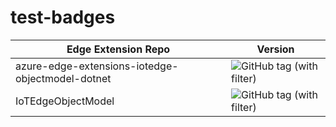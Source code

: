 # test-badges

| Edge Extension Repo | Version |
| ------------- | ------------- |
| azure-edge-extensions-iotedge-objectmodel-dotnet | ![GitHub tag (with filter)](https://img.shields.io/github/v/tag/azure-samples/azure-edge-extensions-iotedge-objectmodel-dotnet) |
| IoTEdgeObjectModel | ![GitHub tag (with filter)](https://img.shields.io/github/v/tag/bindsi/IoTEdgeObjectModel) |
